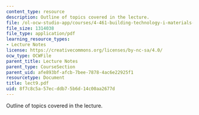 ```yaml
---
content_type: resource
description: Outline of topics covered in the lecture.
file: /ol-ocw-studio-app/courses/4-461-building-technology-i-materials-and-construction-fall-2004/8f7c8c5a57ecddb75b6d14c00aa2677d_lect9.pdf
file_size: 1314038
file_type: application/pdf
learning_resource_types:
- Lecture Notes
license: https://creativecommons.org/licenses/by-nc-sa/4.0/
ocw_type: OCWFile
parent_title: Lecture Notes
parent_type: CourseSection
parent_uid: afe893bf-afcb-7bee-7878-4ac6e22925f1
resourcetype: Document
title: lect9.pdf
uid: 8f7c8c5a-57ec-ddb7-5b6d-14c00aa2677d
---
```

Outline of topics covered in the lecture.